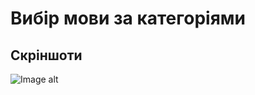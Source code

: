 # Вибір мови за категоріями

## Скріншоти

![Image alt](https://github.com/{username}/{repository}/raw/{branch}/{path}/image.png)

